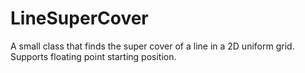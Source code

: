# LineSuperCover
A small class that finds the super cover of a line in a 2D uniform grid. Supports floating point starting position.
